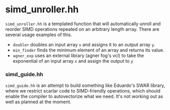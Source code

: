 # simd_unroller.hh

`simd_unroller.hh` is a templated function that will automatically unroll and reorder SIMD operations repeated on an arbitrary length array. There are several usage examples of this. 

- `doubler` doubles an input array `x` and assigns it to an output array `y`.
- `min_finder` finds the minimum element of an array and returns its value.
- `agner_exp` uses an external library (agner fog's vcl) to take the exponential of an input array `x` and assign the output to `y`

### simd_guide.hh

`simd_guide.hh` is an attempt to build something like Eduardo's SWAR library, where we restrict scarlar code to SIMD-friendly operations, which should enable the compiler to autovectorize what we need. It's not working out as well as planned at the moment.